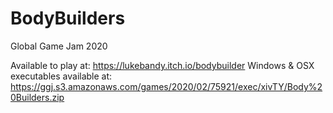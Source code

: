 # BodyBuilders
Global Game Jam 2020

Available to play at: https://lukebandy.itch.io/bodybuilder
Windows & OSX executables available at: https://ggj.s3.amazonaws.com/games/2020/02/75921/exec/xivTY/Body%20Builders.zip